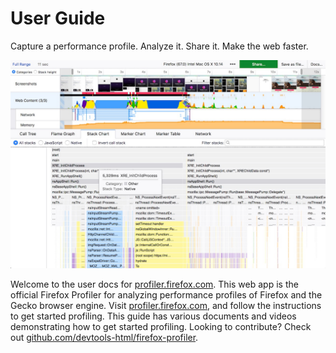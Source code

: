 # User Guide

Capture a performance profile. Analyze it. Share it. Make the web faster.

![Screenshot of profiler.firefox.com](./images/screenshot-2019-02-05.jpg)

Welcome to the user docs for [profiler.firefox.com](https://profiler.firefox.com). This web app is the official Firefox Profiler for analyzing performance profiles of Firefox and the Gecko browser engine. Visit [profiler.firefox.com](https://profiler.firefox.com), and follow the instructions to get started profiling. This guide has various documents and videos demonstrating how to get started profiling. Looking to contribute? Check out [github.com/devtools-html/firefox-profiler](https://github.com/devtools-html/firefox-profiler).

